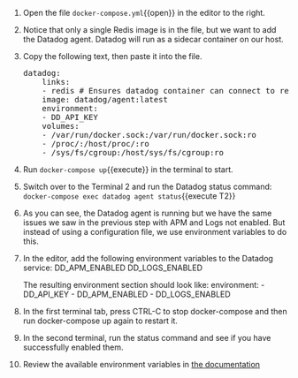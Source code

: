 1. Open the file `docker-compose.yml`{{open}} in the editor to the right. 
2. Notice that only a single Redis image is in the file, but we want to add the Datadog agent. Datadog will run as a sidecar container on our host. 
3. Copy the following text, then paste it into the file.
   <pre class="file" data-target="clipboard">
   datadog:
       links:
       - redis # Ensures datadog container can connect to redis container
       image: datadog/agent:latest
       environment:
       - DD_API_KEY
       volumes:
       - /var/run/docker.sock:/var/run/docker.sock:ro
       - /proc/:/host/proc/:ro
       - /sys/fs/cgroup:/host/sys/fs/cgroup:ro
   </pre>
4. Run `docker-compose up`{{execute}} in the terminal to start.
5. Switch over to the Terminal 2 and run the Datadog status command: `docker-compose exec datadog agent status`{{execute T2}}
6. As you can see, the Datadog agent is running but we have the same issues we saw in the previous step with APM and Logs not enabled. But instead of using a configuration file, we use environment variables to do this.
7. In the editor, add the following environment variables to the Datadog service:
        DD_APM_ENABLED
        DD_LOGS_ENABLED

   The resulting environment section should look like:
        environment:
        - DD_API_KEY
        - DD_APM_ENABLED
        - DD_LOGS_ENABLED

8. In the first terminal tab, press CTRL-C to stop docker-compose and then run docker-compose up again to restart it.
9. In the second terminal, run the status command and see if you have successfully enabled them.
10. Review the available environment variables in <a href="https://docs.datadoghq.com/agent/docker/?tab=standard#overview" target="_datadog">the documentation</a>